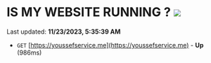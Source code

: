 # IS MY WEBSITE RUNNING ? [![](https://img.shields.io/static/v1?label=Sponsor&message=%E2%9D%A4&logo=GitHub&color=%23fe8e86)](https://github.com/sponsors/<username>)

Last updated: **11/23/2023, 5:35:39 AM**

- `GET` [https://youssefservice.me](https://youssefservice.me) - **Up** (986ms)
